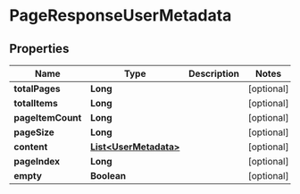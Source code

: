 # PageResponseUserMetadata

## Properties
Name | Type | Description | Notes
------------ | ------------- | ------------- | -------------
**totalPages** | **Long** |  |  [optional]
**totalItems** | **Long** |  |  [optional]
**pageItemCount** | **Long** |  |  [optional]
**pageSize** | **Long** |  |  [optional]
**content** | [**List&lt;UserMetadata&gt;**](UserMetadata.md) |  |  [optional]
**pageIndex** | **Long** |  |  [optional]
**empty** | **Boolean** |  |  [optional]
